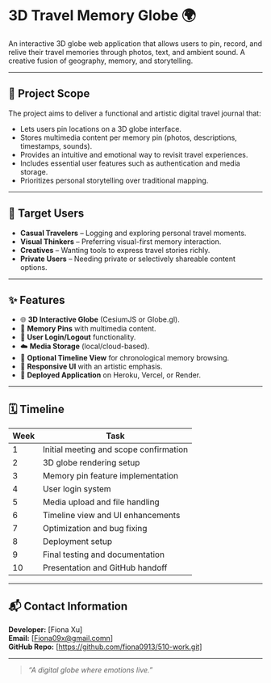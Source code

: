 # 3D Travel Memory Globe 🌍

An interactive 3D globe web application that allows users to pin, record, and relive their travel memories through photos, text, and ambient sound. A creative fusion of geography, memory, and storytelling.

---

## 📌 Project Scope

The project aims to deliver a functional and artistic digital travel journal that:

- Lets users pin locations on a 3D globe interface.
- Stores multimedia content per memory pin (photos, descriptions, timestamps, sounds).
- Provides an intuitive and emotional way to revisit travel experiences.
- Includes essential user features such as authentication and media storage.
- Prioritizes personal storytelling over traditional mapping.

---

## 🎯 Target Users

- **Casual Travelers** – Logging and exploring personal travel moments.
- **Visual Thinkers** – Preferring visual-first memory interaction.
- **Creatives** – Wanting tools to express travel stories richly.
- **Private Users** – Needing private or selectively shareable content options.

---

## ✨ Features

- 🌐 **3D Interactive Globe** (CesiumJS or Globe.gl).
- 📍 **Memory Pins** with multimedia content.
- 🔐 **User Login/Logout** functionality.
- ☁️ **Media Storage** (local/cloud-based).
- 📆 **Optional Timeline View** for chronological memory browsing.
- 🎨 **Responsive UI** with an artistic emphasis.
- 🚀 **Deployed Application** on Heroku, Vercel, or Render.

---

## 🗓️ Timeline

| Week | Task                                       |
|------|--------------------------------------------|
| 1    | Initial meeting and scope confirmation     |
| 2    | 3D globe rendering setup                   |
| 3    | Memory pin feature implementation          |
| 4    | User login system                          |
| 5    | Media upload and file handling             |
| 6    | Timeline view and UI enhancements          |
| 7    | Optimization and bug fixing                |
| 8    | Deployment setup                           |
| 9    | Final testing and documentation            |
| 10   | Presentation and GitHub handoff            |

---

## 📬 Contact Information
 
**Developer:** [Fiona Xu]  
**Email:** [Fiona09x@gmail.comn]  
**GitHub Repo:** [https://github.com/fiona0913/510-work.git]

---

> *“A digital globe where emotions live.”*
